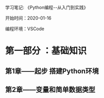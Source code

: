 学习笔记: 《Python编程--从入门到实践》

开始时间：2020-01-16

编程环境：VSCode

# 第一部分 ：基础知识

  ## 第1章——起步 搭建Python环境
  
  ## 第2章——变量和简单数据类型
  

